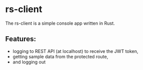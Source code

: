 # rs-client

The rs-client is a simple console app written in Rust.

## Features:

- logging to REST API (at localhost) to receive the JWT token,
- getting sample data from the protected route,
- and logging out
